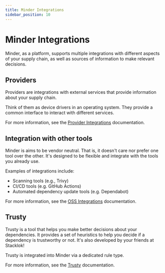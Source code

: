 ```yaml
---
title: Minder Integrations
sidebar_position: 10
---
```


# Minder Integrations

Minder, as a platform, supports multiple integrations with different aspects of your supply chain,
as well as sources of information to make relevant decisions.

## Providers

Providers are integrations with external services that provide information about your supply chain.

Think of them as device drivers in an operating system. They provide a common interface to interact with different services.

For more information, see the [Provider Integrations](provider_integrations/github.md) documentation.

## Integration with other tools

Minder is aims to be vendor neutral. That is, it doesn't care nor prefer one tool over the other.
It's designed to be flexible and integrate with the tools you already use.

Examples of integrations include:

- Scanning tools (e.g., Trivy)
- CI/CD tools (e.g. GitHub Actions)
- Automated dependency update tools (e.g. Dependabot)

For more information, see the [OSS Integrations](community_integrations.md) documentation.

## Trusty

Trusty is a tool that helps you make better decisions about your dependencies. It provides a set
of heuristics to help you decide if a dependency is trustworthy or not. It's also developed by
your friends at Stacklok!

Trusty is integrated into Minder via a dedicated rule type.

For more information, see the [Trusty](trusty.md) documentation.
